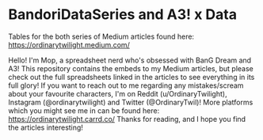# BandoriDataSeries and A3! x Data
Tables for the both series of Medium articles found here: https://ordinarytwilight.medium.com/

Hello! I'm Mop, a spreadsheet nerd who's obsessed with BanG Dream and A3! This repository contains the embeds to my Medium articles, but please check out the full spreadsheets linked in the articles to see everything in its full glory! If you want to reach out to me regarding any mistakes/scream about your favourite characters, I'm on Reddit (u/OrdinaryTwilight), Instagram (@ordinarytwilight) and Twitter (@OrdinaryTwil)! More platforms which you might see me in can be found here: https://ordinarytwilight.carrd.co/
Thanks for reading, and I hope you find the articles interesting!
